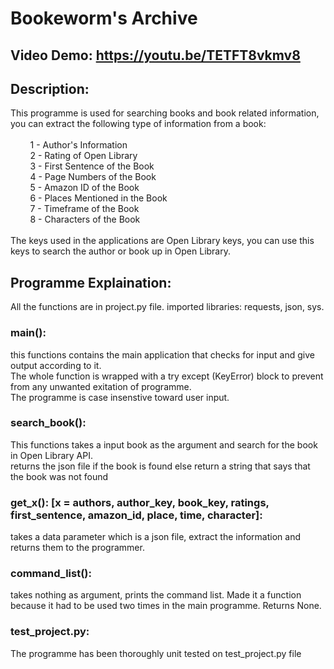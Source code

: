 # Bookeworm's Archive
## Video Demo: https://youtu.be/TETFT8vkmv8
## Description:
This programme is used for searching books and book related information, you can extract the following type of information from a book:<br><br>
    &nbsp; &nbsp; &nbsp; &nbsp; 1 - Author's Information<br>
    &nbsp; &nbsp; &nbsp; &nbsp; 2 - Rating of Open Library<br>
    &nbsp; &nbsp; &nbsp; &nbsp; 3 - First Sentence of the Book<br>
    &nbsp; &nbsp; &nbsp; &nbsp; 4 - Page Numbers of the Book<br>
    &nbsp; &nbsp; &nbsp; &nbsp; 5 - Amazon ID of the Book<br>
    &nbsp; &nbsp; &nbsp; &nbsp; 6 - Places Mentioned in the Book<br>
    &nbsp; &nbsp; &nbsp; &nbsp; 7 - Timeframe of the Book<br>
    &nbsp; &nbsp; &nbsp; &nbsp; 8 - Characters of the Book<br><br>
The keys used in the applications are Open Library keys, you can use this keys to search the author or book up in Open Library.

## Programme Explaination:
All the functions are in project.py file. imported libraries: requests, json, sys.
### main():
this functions contains the main application that checks for input and give output according to it.<br>
The whole function is wrapped with a try except (KeyError) block to prevent from any unwanted exitation of programme.<br>
The programme is case insenstive toward user input.

### search_book():
This functions takes a input book as the argument and search for the book in Open Library API.<br>
returns the json file if the book is found else return a string that says that the book was not found

### get_x(): [x = authors, author_key, book_key, ratings, first_sentence, amazon_id, place, time, character]:
takes a data parameter which is a json file, extract the information and returns them to the programmer.

### command_list():
takes nothing as argument, prints the command list. Made it a function because it had to be used two times in the main programme. Returns None.

### test_project.py:
The programme has been thoroughly unit tested on test_project.py file

